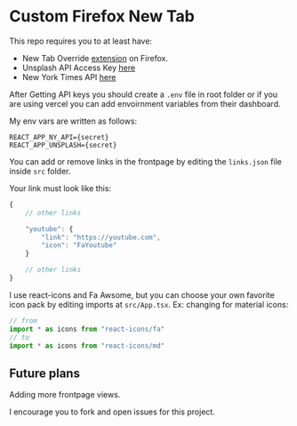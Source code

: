 # Custom Firefox New Tab

This repo requires you to at least have: 
- New Tab Override [extension](https://addons.mozilla.org/en-US/firefox/addon/new-tab-override/) on Firefox.
- Unsplash API Access Key [here](https://unsplash.com/developers)
- New York Times API [here](https://developer.nytimes.com/apis)

After Getting API keys you should create a `.env` file in root folder or if you are using vercel you can add envoirnment variables from their dashboard.

My env vars are written as follows:
```
REACT_APP_NY_API={secret}
REACT_APP_UNSPLASH={secret}
```

You can add or remove links in the frontpage by editing the `links.json` file inside `src` folder.

Your link must look like this: 
```javascript
{
    // other links

    "youtube": {
        "link": "https://youtube.com",
        "icon": "FaYoutube"
    }

    // other links
}
```
I use react-icons and Fa Awsome, but you can choose your own favorite icon pack by editing imports at `src/App.tsx`.
Ex: changing for material icons:
```typescript
// from
import * as icons from "react-icons/fa"
// to
import * as icons from "react-icons/md"
```

## Future plans

Adding more frontpage views.

I encourage you to fork and open issues for this project.